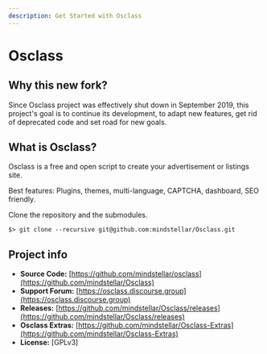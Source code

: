 ```yaml
---
description: Get Started with Osclass
---
```


# Osclass

## Why this new fork?

Since Osclass project was effectively shut down in September 2019, this project's goal is to continue its development, to adapt new features, get rid of deprecated code and set road for new goals.

## What is Osclass?

Osclass is a free and open script to create your advertisement or listings site.

Best features: Plugins, themes, multi-language, CAPTCHA, dashboard, SEO friendly.

Clone the repository and the submodules.

```text
$> git clone --recursive git@github.com:mindstellar/Osclass.git
```

## Project info

* **Source Code:** [https://github.com/mindstellar/osclass](https://github.com/mindstellar/Osclass)
* **Support Forum:** [https://osclass.discourse.group](https://osclass.discourse.group)
* **Releases:** [https://github.com/mindstellar/Osclass/releases](https://github.com/mindstellar/Osclass/releases)
* **Osclass Extras:** [https://github.com/mindstellar/Osclass-Extras](https://github.com/mindstellar/Osclass-Extras)
* **License:** [GPLv3]

